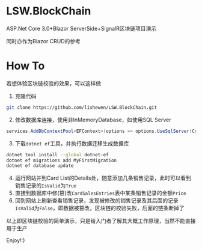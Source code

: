 # LSW.BlockChain
ASP.Net Core 3.0+Blazor ServerSide+SignalR区块链项目演示

同时亦作为Blazor CRUD的参考
# How To
若想体验区块链校验的效果，可以这样做
1. 克隆代码
```bash
git clone https://github.com/lishewen/LSW.BlockChain.git 
```
2. 修改数据库连接，使用非InMemoryDatabase，如使用SQL Server
```csharp
services.AddDbContextPool<EFContext>(options => options.UseSqlServer(Configuration.GetConnectionString("DefaultConnection")));
```
3. 下载`dotnet ef`工具，并执行数据迁移生成数据库
```bash
dotnet tool install --global dotnet-ef
dotnet ef migrations add MyFirstMigration
dotnet ef database update
```
4. 运行网站并到Card List的Details处，随意添加几条销售记录，此时可以看到销售记录的`IsValid`为`True`
5. 直接到数据库中修(篡)改`CardSalesEntries`表中某条销售记录的金额`Price`
6. 回到网站上刷新查看销售记录，发现被修改的销售记录及其后面的记录`IsValid`为`False`，即数据被篡改，区块链的校验失败，后面的链条断掉了

以上即区块链校验的简单演示，只是给入门者了解其大概工作原理，当然不能直接用于生产

Enjoy!:)